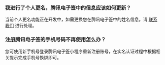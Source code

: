 ### 我进行了个人更名，腾讯电子签中的信息应该如何更新？
当前个人更名功能正在开发中，如需更换您在腾讯电子签中的姓名信息，请 [联系我们](https://cloud.tencent.com/document/product/1323/59638) 进行处理。

### 注册腾讯电子签的手机号码不再使用怎么办？

您可使用新手机号登录腾讯电子签小程序重新注册账号，在实名认证过程中根据相关提示完成手机号换绑即可。
